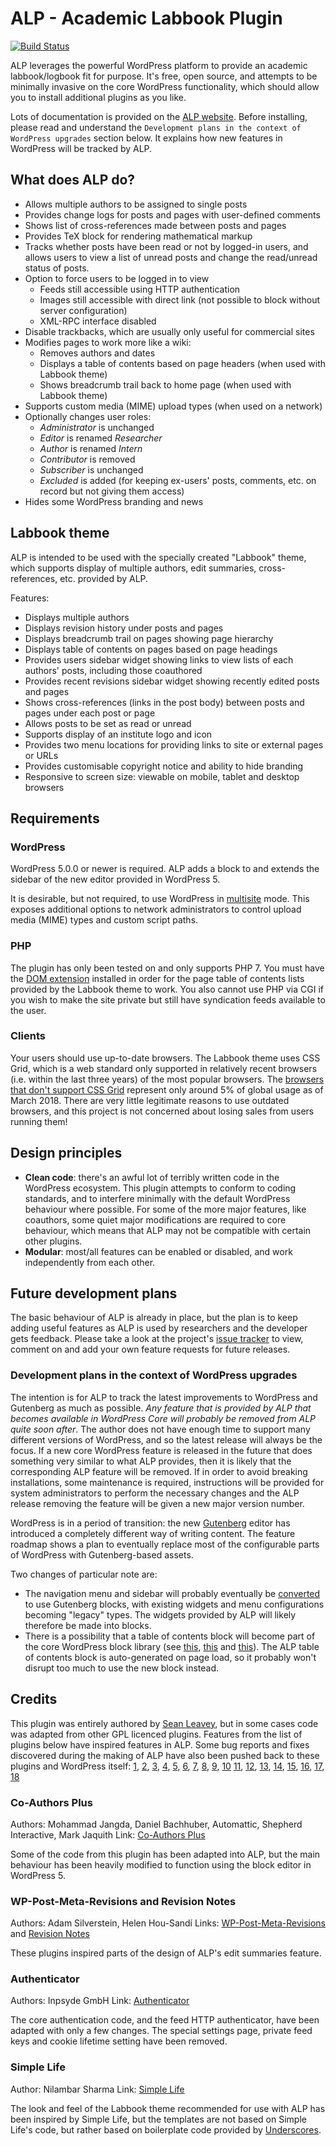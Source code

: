 # ALP - Academic Labbook Plugin
[![Build Status](https://travis-ci.com/SeanDS/alp.svg?branch=master)](https://travis-ci.com/SeanDS/alp)

ALP leverages the powerful WordPress platform to provide an academic
labbook/logbook fit for purpose. It's free, open source, and attempts to be
minimally invasive on the core WordPress functionality, which should allow you
to install additional plugins as you like.

Lots of documentation is provided on the [ALP website](https://alp.attackllama.com/).
Before installing, please read and understand the `Development plans in the context of WordPress upgrades`
section below. It explains how new features in WordPress will be tracked by ALP.

## What does ALP do?
 - Allows multiple authors to be assigned to single posts
 - Provides change logs for posts and pages with user-defined comments
 - Shows list of cross-references made between posts and pages
 - Provides TeX block for rendering mathematical markup
 - Tracks whether posts have been read or not by logged-in users, and allows users to view a list
   of unread posts and change the read/unread status of posts.
 - Option to force users to be logged in to view
   - Feeds still accessible using HTTP authentication
   - Images still accessible with direct link (not possible to block without server configuration)
   - XML-RPC interface disabled
 - Disable trackbacks, which are usually only useful for commercial sites
 - Modifies pages to work more like a wiki:
   - Removes authors and dates
   - Displays a table of contents based on page headers (when used with Labbook theme)
   - Shows breadcrumb trail back to home page (when used with Labbook theme)
 - Supports custom media (MIME) upload types (when used on a network)
 - Optionally changes user roles:
   - *Administrator* is unchanged
   - *Editor* is renamed *Researcher*
   - *Author* is renamed *Intern*
   - *Contributor* is removed
   - *Subscriber* is unchanged
   - *Excluded* is added (for keeping ex-users' posts, comments, etc. on record but not giving them
     access)
 - Hides some WordPress branding and news

## Labbook theme
ALP is intended to be used with the specially created "Labbook" theme, which supports display of
multiple authors, edit summaries, cross-references, etc. provided by ALP.

Features:
 - Displays multiple authors
 - Displays revision history under posts and pages
 - Displays breadcrumb trail on pages showing page hierarchy
 - Displays table of contents on pages based on page headings
 - Provides users sidebar widget showing links to view lists of each authors' posts, including those
   coauthored
 - Provides recent revisions sidebar widget showing recently edited posts and pages
 - Shows cross-references (links in the post body) between posts and pages under each post or page
 - Allows posts to be set as read or unread
 - Supports display of an institute logo and icon
 - Provides two menu locations for providing links to site or external pages or URLs
 - Provides customisable copyright notice and ability to hide branding
 - Responsive to screen size: viewable on mobile, tablet and desktop browsers

## Requirements

### WordPress
WordPress 5.0.0 or newer is required. ALP adds a block to and extends the sidebar of the new editor
provided in WordPress 5.

It is desirable, but not required, to use WordPress in [multisite](https://codex.wordpress.org/Create_A_Network)
mode. This exposes additional options to network administrators to control upload media (MIME) types
and custom script paths.

### PHP
The plugin has only been tested on and only supports PHP 7. You must have the [DOM extension](http://www.php.net/manual/en/book.dom.php)
installed in order for the page table of contents lists provided by the Labbook theme to work. You
also cannot use PHP via CGI if you wish to make the site private but still have syndication feeds
available to the user.

### Clients
Your users should use up-to-date browsers. The Labbook theme uses CSS Grid, which is a web standard
only supported in relatively recent browsers (i.e. within the last three years) of the most popular
browsers. The [browsers that don't support CSS Grid](https://caniuse.com/#feat=css-grid) represent
only around 5% of global usage as of March 2018. There are very little legitimate reasons to use
outdated browsers, and this project is not concerned about losing sales from users running them!

## Design principles
 - **Clean code**: there's an awful lot of terribly written code in the WordPress ecosystem. This
   plugin attempts to conform to coding standards, and to interfere minimally with the default
   WordPress behaviour where possible. For some of the more major features, like coauthors,
   some quiet major modifications are required to core behaviour, which means that ALP may not be
   compatible with certain other plugins.
 - **Modular**: most/all features can be enabled or disabled, and work independently from each
   other.

## Future development plans
The basic behaviour of ALP is already in place, but the plan is to keep adding useful features
as ALP is used by researchers and the developer gets feedback. Please take a look at the project's
[issue tracker](https://github.com/SeanDS/alp/issues/) to view, comment on and add your own feature
requests for future releases.

### Development plans in the context of WordPress upgrades
The intention is for ALP to track the latest improvements to WordPress and Gutenberg as much as
possible. *Any feature that is provided by ALP that becomes available in WordPress Core will
probably be removed from ALP quite soon after*. The author does not have enough time to support
many different versions of WordPress, and so the latest release will always be the focus. If a
new core WordPress feature is released in the future that does something very similar to what ALP
provides, then it is likely that the corresponding ALP feature will be removed. If in order to
avoid breaking installations, some maintenance is required, instructions will be provided for
system administrators to perform the necessary changes and the ALP release removing the feature will
be given a new major version number.

WordPress is in a period of transition: the new [Gutenberg](https://wordpress.org/gutenberg/) editor
has introduced a completely different way of writing content. The feature roadmap shows a plan to
eventually replace most of the configurable parts of WordPress with Gutenberg-based assets.

Two changes of particular note are:

  - The navigation menu and sidebar will probably eventually be
    [converted](https://make.wordpress.org/core/2018/12/08/9-priorities-for-2019/) to use Gutenberg
    blocks, with existing widgets and menu configurations becoming "legacy" types. The widgets
    provided by ALP will likely therefore be made into blocks.
  - There is a possibility that a table of contents block will become part of the core WordPress
    block library (see [this](https://github.com/WordPress/gutenberg/issues/11047),
    [this](https://github.com/WordPress/gutenberg/issues/7115) and
    [this](https://github.com/WordPress/gutenberg/issues/6182)). The ALP table of contents block is
    auto-generated on page load, so it probably won't disrupt too much to use the new block instead.

## Credits
This plugin was entirely authored by [Sean Leavey](https://attackllama.com/), but in some cases
code was adapted from other GPL licenced plugins. Features from the list of plugins below have
inspired features in ALP. Some bug reports and fixes discovered during the making of ALP have also
been pushed back to these plugins and WordPress itself:
[1](https://wordpress.org/support/topic/two-bug-fixes-for-author-page/),
[2](https://wordpress.org/support/topic/overriding-cookie-expiry-for-directory-authenticated-users/),
[3](https://core.trac.wordpress.org/ticket/43613),
[4](https://core.trac.wordpress.org/ticket/43629),
[5](https://core.trac.wordpress.org/ticket/43705),
[6](https://github.com/Automattic/Co-Authors-Plus/pull/441#issuecomment-386415103),
[7](https://github.com/Automattic/Co-Authors-Plus/pull/457#issuecomment-386429553),
[8](https://github.com/Automattic/Co-Authors-Plus/issues/513),
[9](https://github.com/Automattic/Co-Authors-Plus/issues/514),
[10](https://github.com/Automattic/Co-Authors-Plus/issues/562)
[11](https://github.com/WordPress/gutenberg/issues/6688),
[12](https://github.com/WordPress/gutenberg/issues/6703),
[13](https://github.com/WordPress/gutenberg/issues/6704),
[14](https://github.com/WordPress/gutenberg/issues/8032),
[15](https://github.com/WordPress/wordpress-importer/issues/40),
[16](https://github.com/WordPress/gutenberg/issues/10834),
[17](https://github.com/adamsilverstein/mathml-block/issues/12),
[18](https://github.com/WordPress/gutenberg/issues/13749)

### Co-Authors Plus
Authors: Mohammad Jangda, Daniel Bachhuber, Automattic, Shepherd Interactive, Mark Jaquith
Link: [Co-Authors Plus](https://wordpress.org/plugins/co-authors-plus/)

Some of the code from this plugin has been adapted into ALP, but the main behaviour has been
heavily modified to function using the block editor in WordPress 5.

### WP-Post-Meta-Revisions and Revision Notes
Authors: Adam Silverstein, Helen Hou-Sandí
Links: [WP-Post-Meta-Revisions](https://github.com/adamsilverstein/wp-post-meta-revisions) and [Revision Notes](https://wordpress.org/plugins/revision-notes/)

These plugins inspired parts of the design of ALP's edit summaries feature.

### Authenticator
Authors: Inpsyde GmbH
Link: [Authenticator](https://wordpress.org/plugins/authenticator/)

The core authentication code, and the feed HTTP authenticator, have been adapted with only a few
changes. The special settings page, private feed keys and cookie lifetime setting have been removed.

### Simple Life
Author: Nilambar Sharma
Link: [Simple Life](https://wordpress.org/themes/simple-life/)

The look and feel of the Labbook theme recommended for use with ALP has been inspired by Simple Life,
but the templates are not based on Simple Life's code, but rather based on boilerplate code provided
by [Underscores](https://underscores.me/).
